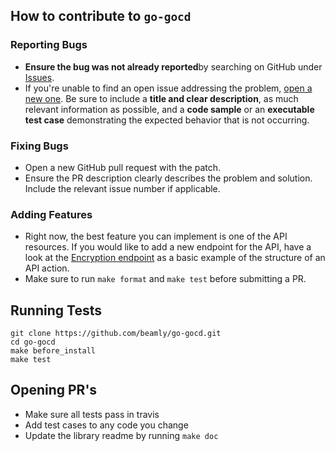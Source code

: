 ## How to contribute to `go-gocd`

### Reporting Bugs

 - **Ensure the bug was not already reported**by searching on GitHub under [Issues](https://github.com/beamly/go-gocd/issues).
 - If you're unable to find an open issue addressing the problem, [open a new one](https://github.com/beamly/go-gocd/issues/new). Be sure to include a **title and clear description**, as much relevant information as possible, and a **code sample** or an **executable test case** demonstrating the expected behavior that is not occurring.

### Fixing Bugs

- Open a new GitHub pull request with the patch.
- Ensure the PR description clearly describes the problem and solution. Include the relevant issue number if applicable.

### Adding Features

 - Right now, the best feature you can implement is one of the API resources. If you would like to add a new endpoint for the API, have a look at the [Encryption endpoint](https://github.com/beamly/go-gocd/blob/master/gocd/encryption.go) as a basic example of the structure of an API action.
 - Make sure to run `make format` and `make test` before submitting a PR.

## Running Tests

    git clone https://github.com/beamly/go-gocd.git
    cd go-gocd
    make before_install
    make test

## Opening PR's

 - Make sure all tests pass in travis
 - Add test cases to any code you change
 - Update the library readme by running `make doc`
